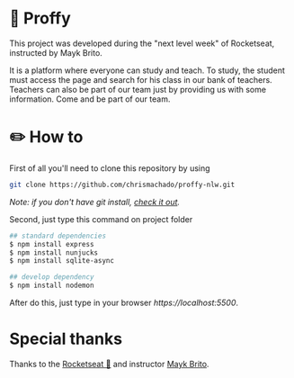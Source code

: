# 📘 Proffy

This project was developed during the "next level week" of Rocketseat, instructed by Mayk Brito.

It is a platform where everyone can study and teach. To study, the student must access the page and search for his class in our bank of teachers. Teachers can also be part of our team just by providing us with some information. Come and be part of our team.

# ✏️ How to

First of all you'll need to clone this repository by using

```bash
git clone https://github.com/chrismachado/proffy-nlw.git
```

_Note: if you don't have git install, [check it out](https://git-scm.com/downloads)._

Second, just type this command on project folder

```bash
## standard dependencies
$ npm install express
$ npm install nunjucks
$ npm install sqlite-async

## develop dependency
$ npm install nodemon
```

After do this, just type in your browser _https://localhost:5500_.

# Special thanks

Thanks to the [Rocketseat 🚀](https://github.com/Rocketseat) and instructor [Mayk Brito](https://github.com/maykbrito).
